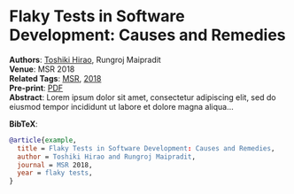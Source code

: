 # Flaky Tests in Software Development: Causes and Remedies


**Authors**: [Toshiki Hirao](../members/current/shanemcintosh.qmd),
Rungroj Maipradit  
**Venue**: MSR 2018  
**Related Tags**: [MSR](../publications.qmd#category=flaky+tests),
[2018](../publications.qmd#category=build+breakage)  
**Pre-print**: [PDF](../pdfs/tse2024_xu.pdf)  
**Abstract**: Lorem ipsum dolor sit amet, consectetur adipiscing elit,
sed do eiusmod tempor incididunt ut labore et dolore magna aliqua…

**BibTeX**:

``` bibtex
@article{example,
  title = Flaky Tests in Software Development: Causes and Remedies,
  author = Toshiki Hirao and Rungroj Maipradit,
  journal = MSR 2018,
  year = flaky tests,
}
```

